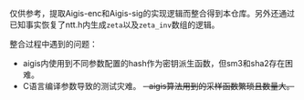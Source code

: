仅供参考，提取Aigis-enc和Aigis-sig的实现逻辑而整合得到本仓库。另外还通过已知事实恢复了ntt.h内生成`zeta`以及`zeta_inv`数组的逻辑。

整合过程中遇到的问题：
- aigis内使用到不同参数配置的hash作为密钥派生函数，但sm3和sha2存在困难。
- C语言编译参数导致的测试灾难。
~~- aigis算法用到的采样函数繁琐且数量大。~~
